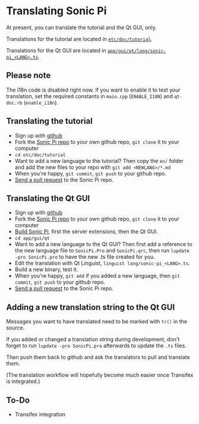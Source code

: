 # Translating Sonic Pi

At present, you can translate the tutorial and the Qt GUI, only.

Translations for the tutorial are located in
[`etc/doc/tutorial`](./etc/doc/tutorial/).

Translations for the Qt GUI are located in
[`app/gui/qt/lang/sonic-pi_<LANG>.ts`](./app/gui/qt/lang/).

## Please note

The i18n code is disabled right now. If you want to enable it to test
your translation, set the required constants in `main.cpp`
(`ENABLE_I18N`) and `qt-doc.rb` (`enable_i18n`).

## Translating the tutorial

- Sign up with [github](https://help.github.com/categories/bootcamp/)
- Fork the [Sonic Pi repo](https://github.com/samaaron/sonic-pi)
  to your own github repo, `git clone` it to your computer
- `cd etc/doc/tutorial`
- Want to add a new language to the tutorial? Then copy the `en/`
  folder and add the new files to your repo with `git add <NEWLANG>/*.md`
- When you're happy, `git commit`, `git push` to your github repo.
- [Send a pull request](https://help.github.com/articles/creating-a-pull-request/) to the Sonic Pi repo.

## Translating the Qt GUI

- Sign up with [github](https://help.github.com/categories/bootcamp/)
- Fork the [Sonic Pi repo](https://github.com/samaaron/sonic-pi)
  to your own github repo, `git clone` it to your computer
- [Build Sonic Pi](./INSTALL.md),
  first the server extensions, then the Qt GUI.
- `cd app/gui/qt`
- Want to add a new language to the Qt GUI? Then first add a reference
  to the new language file to `SonicPi.Pro` and `SonicPi.qrc`, then run
  `lupdate -pro SonicPi.pro` to have the new .ts file created for you.
- Edit the translation with Qt Linguist,
  `linguist lang/sonic-pi_<LANG>.ts`.
- Build a new binary, test it.
- When you're happy, `git add` if you added a new language, then
  `git commit`, `git push` to your github repo.
- [Send a pull request](https://help.github.com/articles/creating-a-pull-request/) to the Sonic Pi repo.

## Adding a new translation string to the Qt GUI

Messages you want to have translated need to be marked with `tr()`
in the source.

If you added or changed a translation string during development,
don't forget to run `lupdate -pro SonicPi.pro` afterwards to update
the `.ts` files.

Then push them back to github and ask the translators to pull and
translate them.

(The translation workflow will hopefully become much easier once
Transifex is integrated.)

## To-Do

- Transifex integration
